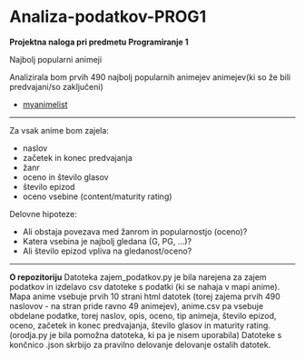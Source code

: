 # Analiza-podatkov-PROG1
**Projektna naloga pri predmetu Programiranje 1**

Najbolj popularni animeji

Analizirala bom prvih 490 najbolj popularnih animejev animejev(ki so že bili predvajani/so zaključeni)
* [myanimelist](https://myanimelist.net/anime.php?q=&type=0&score=0&status=2&p=0&r=0&sm=0&sd=0&sy=0&em=0&ed=0&ey=0&c%5B%5D=a&c%5B%5D=b&c%5B%5D=c&c%5B%5D=d&c%5B%5D=e&c%5B%5D=f&c%5B%5D=g&gx=0)

------------------------------------------------------------------------------

Za vsak anime bom zajela:
* naslov
* začetek in konec predvajanja
* žanr
* oceno in število glasov
* število epizod
* oceno vsebine (content/maturity rating)

Delovne hipoteze:
* Ali obstaja povezava med žanrom in popularnostjo (oceno)?
* Katera vsebina je najbolj gledana (G, PG, ...)?
* Ali število epizod vpliva na gledanost/oceno?

----------------------------------------------------------------------------

**O repozitoriju**
Datoteka zajem_podatkov.py je bila narejena za zajem podatkov in izdelavo csv datoteke s podatki (ki se nahaja v mapi anime).
Mapa anime vsebuje prvih 10 strani html datotek (torej zajema prvih 490 naslovov - na stran pride ravno 49 animejev), anime.csv pa vsebuje obdelane podatke, torej naslov, opis, oceno, tip animeja, število epizod, oceno, začetek in konec predvajanja, število glasov in maturity rating. 
(orodja.py je bila pomožna datoteka, ki pa je nisem uporabila)
Datoteke s končnico .json skrbijo za pravilno delovanje delovanje ostalih datotek. 
